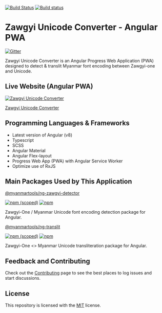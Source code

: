 [![Build Status](https://dev.azure.com/myanmartools/zawgyi-unicode-converter-angular-pwa/_apis/build/status/myanmartools.zawgyi-unicode-converter-angular-pwa?branchName=master)](https://dev.azure.com/myanmartools/zawgyi-unicode-converter-angular-pwa/_build/latest?definitionId=3&branchName=master)
[![Build status](https://ci.appveyor.com/api/projects/status/ybu0vcw6y6ilvndm?svg=true)](https://ci.appveyor.com/project/admindagonmetriccom/zawgyi-unicode-converter-angular-pwa)

# Zawgyi Unicode Converter - Angular PWA

[![Gitter](https://badges.gitter.im/myanmartools/community.svg)](https://gitter.im/myanmartools/community?utm_source=badge&utm_medium=badge&utm_campaign=pr-badge)

Zawgyi Unicode Converter is an Angular Progress Web Application (PWA) designed to detect & translit Myanmar font encoding between Zawgyi-one and Unicode.

## Live Website (Angular PWA)

[![Zawgyi Unicode Converter](https://zawgyi-unicode-converter.myanmartools.com/assets/images/appicons/v1/ios/ios-appicon-180x180.png)](https://zawgyi-unicode-converter.myanmartools.com)

[Zawgyi Unicode Converter](https://zawgyi-unicode-converter.myanmartools.com) 

## Programming Languages & Frameworks

* Latest version of Angular (v8)
* Typescript
* SCSS
* Angular Material
* Angular Flex-layout
* Progress Web App (PWA) with Angular Service Worker
* Optimize use of RxJS

## Main Packages Used by This Application

[@myanmartools/ng-zawgyi-detector](https://www.npmjs.com/package/@myanmartools/ng-zawgyi-detector)

[![npm (scoped)](https://img.shields.io/npm/v/@myanmartools/ng-zawgyi-detector.svg)](https://www.npmjs.com/package/@myanmartools/ng-zawgyi-detector)
[![npm](https://img.shields.io/npm/dm/@myanmartools/ng-zawgyi-detector.svg)](https://www.npmjs.com/package/@myanmartools/ng-zawgyi-detector)

Zawgyi-One / Myanmar Unicode font encoding detection package for Angular.

[@myanmartools/ng-translit](https://www.npmjs.com/package/@myanmartools/ng-translit)

[![npm (scoped)](https://img.shields.io/npm/v/@myanmartools/ng-translit.svg)](https://www.npmjs.com/package/@myanmartools/ng-translit)
[![npm](https://img.shields.io/npm/dm/@myanmartools/ng-translit.svg)](https://www.npmjs.com/package/@myanmartools/ng-translit)

Zawgyi-One <> Myanmar Unicode transliteration package for Angular.

## Feedback and Contributing

Check out the [Contributing](https://github.com/myanmartools/zawgyi-unicode-converter-angular-pwa/blob/master/CONTRIBUTING.md) page to see the best places to log issues and start discussions.

## License

This repository is licensed with the [MIT](https://github.com/myanmartools/zawgyi-unicode-converter-angular-pwa/blob/master/LICENSE) license.